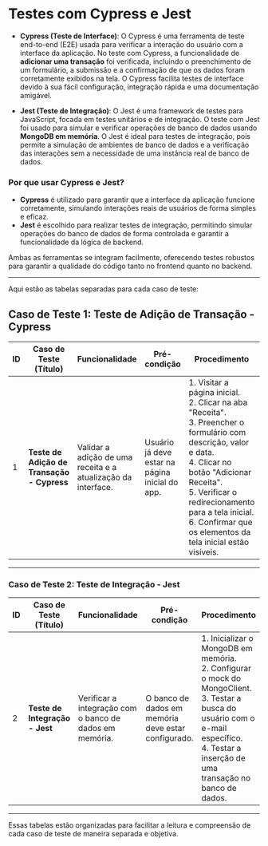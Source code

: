 # Testes com Cypress e Jest

- **Cypress (Teste de Interface)**:
  O Cypress é uma ferramenta de teste end-to-end (E2E) usada para verificar a interação do usuário com a interface da aplicação. No teste com Cypress, a funcionalidade de **adicionar uma transação** foi verificada, incluindo o preenchimento de um formulário, a submissão e a confirmação de que os dados foram corretamente exibidos na tela. O Cypress facilita testes de interface devido à sua fácil configuração, integração rápida e uma documentação amigável.

- **Jest (Teste de Integração)**:
  O Jest é uma framework de testes para JavaScript, focada em testes unitários e de integração. O teste com Jest foi usado para simular e verificar operações de banco de dados usando **MongoDB em memória**. O Jest é ideal para testes de integração, pois permite a simulação de ambientes de banco de dados e a verificação das interações sem a necessidade de uma instância real de banco de dados.

### Por que usar Cypress e Jest?

- **Cypress** é utilizado para garantir que a interface da aplicação funcione corretamente, simulando interações reais de usuários de forma simples e eficaz.
- **Jest** é escolhido para realizar testes de integração, permitindo simular operações do banco de dados de forma controlada e garantir a funcionalidade da lógica de backend.

Ambas as ferramentas se integram facilmente, oferecendo testes robustos para garantir a qualidade do código tanto no frontend quanto no backend.

---

Aqui estão as tabelas separadas para cada caso de teste:

## **Caso de Teste 1: Teste de Adição de Transação - Cypress**

| **ID** | **Caso de Teste (Título)**                        | **Funcionalidade**                                              | **Pré-condição**                                    | **Procedimento**                                                                                                                                                       | **Resultado Esperado**                                                                                                                                                                 |
|--------|--------------------------------------------------|----------------------------------------------------------------|-----------------------------------------------------|----------------------------------------------------------------------------------------------------------------------------------------------------------------------|---------------------------------------------------------------------------------------------------------------------------------------------------------------------------------------|
| 1      | **Teste de Adição de Transação - Cypress**       | Validar a adição de uma receita e a atualização da interface.   | Usuário já deve estar na página inicial do app.     | 1. Visitar a página inicial.<br>2. Clicar na aba "Receita".<br>3. Preencher o formulário com descrição, valor e data.<br>4. Clicar no botão "Adicionar Receita".<br>5. Verificar o redirecionamento para a tela inicial.<br>6. Confirmar que os elementos da tela inicial estão visíveis. | A transação é adicionada corretamente. A página é redirecionada para o Dashboard Financeiro. Os elementos "Dashboard Financeiro", "Saldo Total", "Receitas" e "Despesas" estão visíveis. |

---

### **Caso de Teste 2: Teste de Integração - Jest**

| **ID** | **Caso de Teste (Título)**                        | **Funcionalidade**                                              | **Pré-condição**                                    | **Procedimento**                                                                                                                                                       | **Resultado Esperado**                                                                                                                                                                 |
|--------|--------------------------------------------------|----------------------------------------------------------------|-----------------------------------------------------|----------------------------------------------------------------------------------------------------------------------------------------------------------------------|---------------------------------------------------------------------------------------------------------------------------------------------------------------------------------------|
| 2      | **Teste de Integração - Jest**                   | Verificar a integração com o banco de dados em memória.         | O banco de dados em memória deve estar configurado.  | 1. Inicializar o MongoDB em memória.<br>2. Configurar o mock do MongoClient.<br>3. Testar a busca do usuário com o e-mail específico.<br>4. Testar a inserção de uma transação no banco de dados.           | O MongoDB em memória é iniciado corretamente. A busca do usuário retorna os dados simulados (ID, email, senha). A inserção de uma transação retorna um ID fictício. |

---

Essas tabelas estão organizadas para facilitar a leitura e compreensão de cada caso de teste de maneira separada e objetiva.


